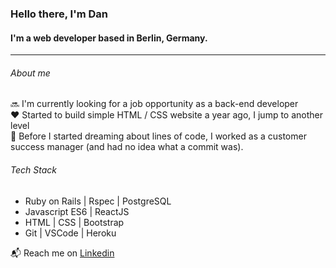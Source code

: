 ### Hello there, I'm Dan
#### I'm a web developer based in Berlin, Germany.

---

###### About me
:soon: I'm currently looking for a job opportunity as a back-end developer  
:heart: Started to build simple HTML / CSS website a year ago, I jump to another level  
:office: Before I started dreaming about lines of code, I worked as a customer success manager (and had no idea what a commit was).  

###### Tech Stack
+ Ruby on Rails | Rspec | PostgreSQL
+ Javascript ES6 | ReactJS
+ HTML | CSS | Bootstrap
+ Git | VSCode | Heroku 

 :mailbox_with_mail: Reach me on <a href="https://www.linkedin.com/in/dan-bertrand-03626087">Linkedin</a>
